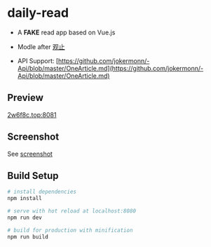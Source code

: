 # daily-read

- A **FAKE** read app based on Vue.js

- Modle after [观止](https://www.wandoujia.com/apps/com.meiriyiwen.app)

- API Support: [https://github.com/jokermonn/-Api/blob/master/OneArticle.md](https://github.com/jokermonn/-Api/blob/master/OneArticle.md)

## Preview
[2w6f8c.top:8081](http://2w6f8c.top:8081)

## Screenshot
See [screenshot](https://github.com/2w6f8c/daily-read/tree/master/screenshot)

## Build Setup

``` bash
# install dependencies
npm install

# serve with hot reload at localhost:8080
npm run dev

# build for production with minification
npm run build
```





